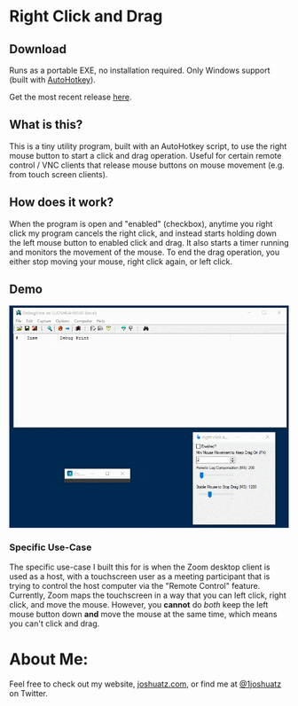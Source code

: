 # Right Click and Drag
## Download
Runs as a portable EXE, no installation required. Only Windows support (built with [AutoHotkey](https://www.autohotkey.com/)).

Get the most recent release [here](https://github.com/joshuatz/right-click-and-drag/releases).

## What is this?
This is a tiny utility program, built with an AutoHotkey script, to use the right mouse button to start a click and drag operation. Useful for certain remote control / VNC clients that release mouse buttons on mouse movement (e.g. from touch screen clients).

## How does it work?
When the program is open and "enabled" (checkbox), anytime you right click my program cancels the right click, and instead starts holding down the left mouse button to enabled click and drag. It also starts a timer running and monitors the movement of the mouse. To end the drag operation, you either stop moving your mouse, right click again, or left click.

## Demo
![Demo GIF](./demo.gif)

### Specific Use-Case
The specific use-case I built this for is when the Zoom desktop client is used as a host, with a touchscreen user as a meeting participant that is trying to control the host computer via the "Remote Control" feature. Currently, Zoom maps the touchscreen in a way that you can left click, right click, and move the mouse. However, you **cannot** do *both* keep the left mouse button down **and** move the mouse at the same time, which means you can't click and drag.

# About Me:
Feel free to check out my website, [joshuatz.com](https://joshuatz.com/), or find me at [@1joshuatz](https://twitter.com/1joshuatz) on Twitter.